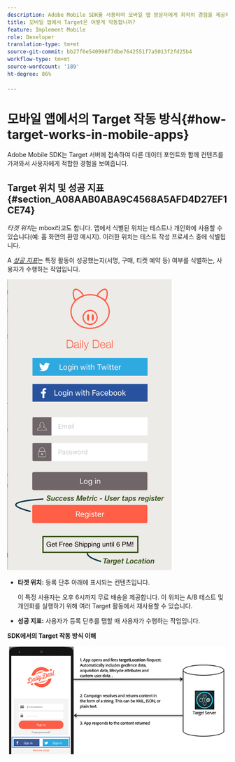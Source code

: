 ```yaml
---
description: Adobe Mobile SDK를 사용하여 모바일 앱 방문자에게 최적의 경험을 제공하는 방법을 살펴보십시오.
title: 모바일 앱에서 Target은 어떻게 작동합니까?
feature: Implement Mobile
role: Developer
translation-type: tm+mt
source-git-commit: bb27f6e540998f7dbe7642551f7a5013f2fd25b4
workflow-type: tm+mt
source-wordcount: '189'
ht-degree: 86%

---
```



# 모바일 앱에서의 Target 작동 방식{#how-target-works-in-mobile-apps}

Adobe Mobile SDK는 Target 서버에 접속하여 다른 데이터 포인트와 함께 컨텐츠를 가져와서 사용자에게 적합한 경험을 보여줍니다.

## Target 위치 및 성공 지표 {#section_A08AAB0ABA9C4568A5AFD4D27EF1CE74}

*타겟 위치*&#x200B;는 mbox라고도 합니다. 앱에서 식별된 위치는 테스트나 개인화에 사용할 수 있습니다(예: 홈 화면의 환영 메시지). 이러한 위치는 테스트 작성 프로세스 중에 식별됩니다.

A *[성공 지표](/help/c-activities/r-success-metrics/success-metrics.md#reference_D011575C85DA48E989A244593D9B9924)*&#x200B;는 특정 활동이 성공했는지(서명, 구매, 티켓 예약 등) 여부를 식별하는, 사용자가 수행하는 작업입니다.

![](assets/mobile-target-location.png)

* **타겟 위치:** 등록 단추 아래에 표시되는 컨텐츠입니다.

   이 특정 사용자는 오후 6시까지 무료 배송을 제공합니다. 이 위치는 A/B 테스트 및 개인화를 실행하기 위해 여러 Target 활동에서 재사용할 수 있습니다.

* **성공 지표:** 사용자가 등록 단추를 탭할 때 사용자가 수행하는 작업입니다.

**SDK에서의 Target 작동 방식 이해**

![](assets/how-target-mobile-works.png)

